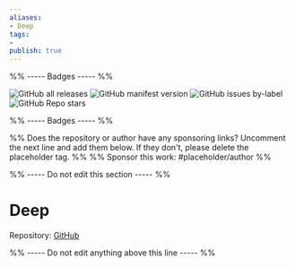 ```yaml
---
aliases:
- Deep
tags: 
- 
publish: true
---
```


%% ----- Badges ----- %%

![GitHub all releases](https://img.shields.io/github/downloads/cybeerboy/Deep-for-Obsidian/total?color=573E7A&logo=github&style=for-the-badge) 
![GitHub manifest version](https://img.shields.io/github/manifest-json/v/cybeerboy/Deep-for-Obsidian?color=573E7A&logo=github&style=for-the-badge) 
![GitHub issues by-label](https://img.shields.io/github/issues/cybeerboy/Deep-for-Obsidian/help%20wanted?color=573E7A&logo=github&style=for-the-badge) 
![GitHub Repo stars](https://img.shields.io/github/stars/cybeerboy/Deep-for-Obsidian?color=573E7A&logo=github&style=for-the-badge)

%% ----- Badges ----- %%

%% Does the repository or author have any sponsoring links? Uncomment the next line and add them below. If they don't, please delete the placeholder tag. %%
%% Sponsor this work: #placeholder/author %%

%% ----- Do not edit this section ----- %%

# Deep

Repository: [GitHub](https://github.com/cybeerboy/Deep-for-Obsidian)



%% ----- Do not edit anything above this line ----- %% 
